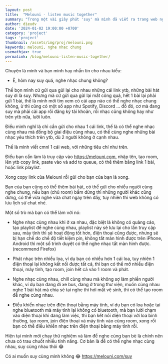 ```yaml
---
layout: post
title:  "Melouni - listen music together"
summary: "Trong một vài giây phút 'suy' mà mình đã viết ra trang web nghe nhạc chung cùng bạn bè miễn phí và không quảng cáo"
author: dieudv
date: '2024-01-02 19:00:00 +0700'
category: 'project'
tags: 'project'
thumbnail: /assets/img/proj/melouni.png
keywords: melouni, nghe nhac chung
usemathjax: true
permalink: /blog/melouni-listen-music-together/
---
```


Chuyện là mình và bạn mình hay nhắn tin cho nhau kiểu:

- Ê, hôm nay suy quá, nghe nhạc chung không?

Thế bọn mình cứ gửi qua gửi lại cho nhau những cái link ytb, những bài hát suy ơi là suy. Nhưng mà cứ gửi qua gửi lại mất công quá, hết 1 bài lại phải gửi 1 bài, thế là mình mới tìm xem có cái app nào có thể nghe nhạc chung không, ừ thì cũng có một số app như Spotify, Discord ... đồ đó, cơ mà đang suy mà phải cài app rồi đăng ký tài khoản, rồi nhạc cũng không hay như trên ytb nữa, lười luôn.

Điều mình nghĩ là chỉ cần gửi cho nhau 1 cái link, thế là có thể nghe nhạc cùng nhau mà đồng bộ giai điệu cùng nhau, có thể cùng nghe những bài nhạc yêu thích trên ytb, dù 2 người không ở cạnh nhau.

Thế là mình viết cmnl 1 cái web, với những tiêu chí như trên.

Điều bạn cần làm là truy cập vào https://melouni.com, nhập tên, tạo room, lên ytb copy link, paste vào và add to queue, có thể thêm bằng link 1 bài, hoặc link playlist.

Xong copy link của Melouni rồi gửi cho bạn của bạn là xong.

Bạn của bạn cũng có thể thêm bài hát, có thể gửi cho nhiều người cùng nghe chung, nếu bạn (chủ room) bấm dừng thì những người khác cũng dừng, có thể vừa nghe vừa chat ngay trên đấy, tuy nhiên thì web không có lưu lịch sử chat nhé.

Một số trò mà bạn có thể làm với nó:

- Nghe nhạc cùng nhau khi ở xa nhau, đặc biệt là không có quảng cáo, tạo playlist để nghe cùng nhau, playlist này sẽ lưu lại cho lần truy cập sau, máy tính thì sẽ hoạt động tốt hơn, điện thoại cũng được, nhưng sẽ bị hạn chế do chế độ tiết kiệm pin, không tắt màn hình được trên iPhone, Android thì một số trình duyệt có thể nghe nhạc tắt màn hình được. (recommend Firefox)

- Phát nhạc trên nhiều loa, ví dụ bạn có nhiều hơn 1 cái loa, tuy nhiên 1 điện thoại lại không kết nối được tất cả, thì bạn có thể mở nhiều điện thoại, máy tính, tạo room, join hết cả vào 1 room và phát.

- Nghe nhạc cùng nhau, chill cùng nhau mà không sợ làm phiền người khác, ví dụ bạn đang đi xe bus, đang ở trong thư viện, muốn cùng nhau nghe 1 bài hát mà chia sẻ tai nghe thì hơi mất vệ sinh, thì có thể tạo room để nghe cùng nhau.

- Điều khiển nhạc trên điện thoại bằng máy tính, ví dụ bạn có loa hoặc tai nghe bluetooth mà máy tính lại không có bluetooth, mà bạn lười chạm vào điện thoại khi đang làm việc, thì bạn kết nối điện thoại với loa bình thường, tạo room, join điện thoại và máy tính vào cùng room, xong rồi bạn có thể điều khiển nhạc trên điện thoại bằng máy tính rồi. 

Hiện tại mình mới chạy thử nghiệm và làm để nghe cùng bạn bè là chính nên chưa có trau chuốt nhiều tính năng. Cơ bản là để có thể nghe nhạc cùng nhau, suy cùng nhau thôi 😂

Có ai muốn suy cùng mình không 😂 https://melouni.com/suy